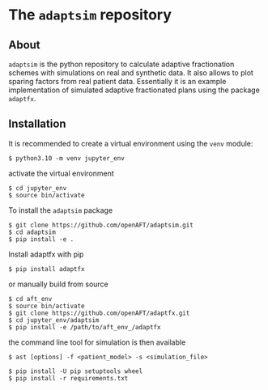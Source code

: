 # The `adaptsim` repository

## About

`adaptsim` is the python repository to calculate adaptive fractionation schemes with simulations on real and synthetic data. It also allows to plot sparing factors from real patient data. Essentially it is an example implementation of simulated adaptive fractionated plans using the package `adaptfx`.


## Installation

It is recommended to create a virtual environment using the `venv` module:

```
$ python3.10 -m venv jupyter_env
```

activate the virtual environment
```
$ cd jupyter_env
$ source bin/activate
```

To install the `adaptsim` package

```
$ git clone https://github.com/openAFT/adaptsim.git
$ cd adaptsim
$ pip install -e .
```

Install adaptfx with pip
```
$ pip install adaptfx
```

or manually build from source
```
$ cd aft_env
$ source bin/activate
$ git clone https://github.com/openAFT/adaptfx.git
$ cd jupyter_env/adaptsim
$ pip install -e /path/to/aft_env_/adaptfx
```


the command line tool for simulation is then available
```
$ ast [options] -f <patient_model> -s <simulation_file>
```


```
$ pip install -U pip setuptools wheel
$ pip install -r requirements.txt
```